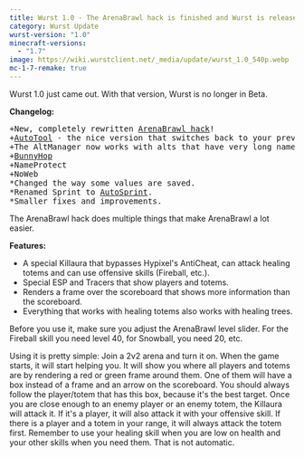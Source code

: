 ```yaml
---
title: Wurst 1.0 - The ArenaBrawl hack is finished and Wurst is released!
category: Wurst Update
wurst-version: "1.0"
minecraft-versions:
  - "1.7"
image: https://wiki.wurstclient.net/_media/update/wurst_1.0_540p.webp
mc-1-7-remake: true
---
```

Wurst 1.0 just came out. With that version, Wurst is no longer in Beta.

**Changelog:**

<pre>
+New, completely rewritten <a href="https://wiki.wurstclient.net/arenabrawl">ArenaBrawl hack</a>!
+<a href="https://wiki.wurstclient.net/autotool">AutoTool</a> - the nice version that switches back to your previous item.
+The AltManager now works with alts that have very long names.
+<a href="https://wiki.wurstclient.net/bunnyhop">BunnyHop</a>
+NameProtect
+NoWeb
*Changed the way some values are saved.
*Renamed Sprint to <a href="https://wiki.wurstclient.net/autosprint">AutoSprint</a>.
*Smaller fixes and improvements.
</pre>

The ArenaBrawl hack does multiple things that make ArenaBrawl a lot easier.

**Features:**

- A special Killaura that bypasses Hypixel's AntiCheat, can attack healing totems and can use offensive skills (Fireball, etc.).
- Special ESP and Tracers that show players and totems.
- Renders a frame over the scoreboard that shows more information than the scoreboard.
- Everything that works with healing totems also works with healing trees.

Before you use it, make sure you adjust the ArenaBrawl level slider. For the Fireball skill you need level 40, for Snowball, you need 20, etc.

Using it is pretty simple: Join a 2v2 arena and turn it on. When the game starts, it will start helping you. It will show you where all players and totems are by rendering a red or green frame around them. One of them will have a box instead of a frame and an arrow on the scoreboard. You should always follow the player/totem that has this box, because it's the best target. Once you are close enough to an enemy player or an enemy totem, the Killaura will attack it. If it's a player, it will also attack it with your offensive skill. If there is a player and a totem in your range, it will always attack the totem first. Remember to use your healing skill when you are low on health and your other skills when you need them. That is not automatic.
